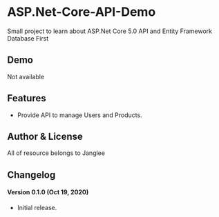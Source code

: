 # ASP.Net-Core-API-Demo #

Small project to learn about ASP.Net Core 5.0 API and Entity Framework Database First

## Demo ##
Not available

## Features ##
- Provide API to manage Users and Products.

## Author & License
All of resource belongs to Janglee


## Changelog ##
#### Version 0.1.0 (Oct 19, 2020) ####
- Initial release.
